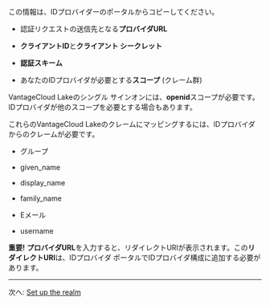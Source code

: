 この情報は、IDプロバイダーのポータルからコピーしてください。

-   認証リクエストの送信先となる**プロバイダURL**

-   **クライアントID**と**クライアント シークレット**

-   **認証スキーム**

-   あなたのIDプロバイダが必要とする**スコープ** (クレーム群)

VantageCloud Lakeのシングル サインオンには、**openid**スコープが必要です。IDプロバイダが他のスコープを必要とする場合もあります。

これらのVantageCloud Lakeのクレームにマッピングするには、IDプロバイダからのクレームが必要です。

-   グループ

-   given\_name

-   display\_name

-   family\_name

-   Eメール

-   username

**重要!** **プロバイダURL**を入力すると、リダイレクトURIが表示されます。この**リダイレクトURI**は、IDプロバイダ ポータルでIDプロバイダ構成に追加する必要があります。

------------------------------------------------------------------------

次へ: [Set up the realm](ruf1680184116601.md)
